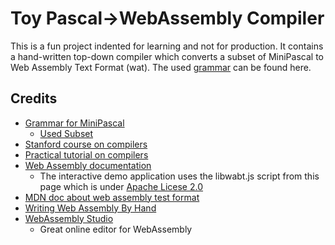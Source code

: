 # Toy Pascal->WebAssembly Compiler

This is a fun project indented for learning and not for production. It contains a hand-written top-down compiler which converts a subset of MiniPascal to Web Assembly Text Format (wat). The used [grammar](./grammar) can be found here.

## Credits

- [Grammar for MiniPascal](https://www.cs.helsinki.fi/u/vihavain/k10/okk/minipascal/minipascalsyntax.html)
  - [Used Subset](./grammar.md)
- [Stanford course on compilers](http://web.stanford.edu/class/cs143/index2018.html)
- [Practical tutorial on compilers](https://compilers.iecc.com/crenshaw/)
- [Web Assembly documentation](https://webassembly.org/docs/semantics/)
  - The interactive demo application uses the libwabt.js script from this page which is under [Apache Licese 2.0](https://github.com/WebAssembly/website/blob/master/LICENSE)
- [MDN doc about web assembly test format](https://developer.mozilla.org/en-US/docs/WebAssembly/Understanding_the_text_format)
- [Writing Web Assembly By Hand](https://blog.scottlogic.com/2018/04/26/webassembly-by-hand.html)
- [WebAssembly Studio](https://webassembly.studio/)
  - Great online editor for WebAssembly
